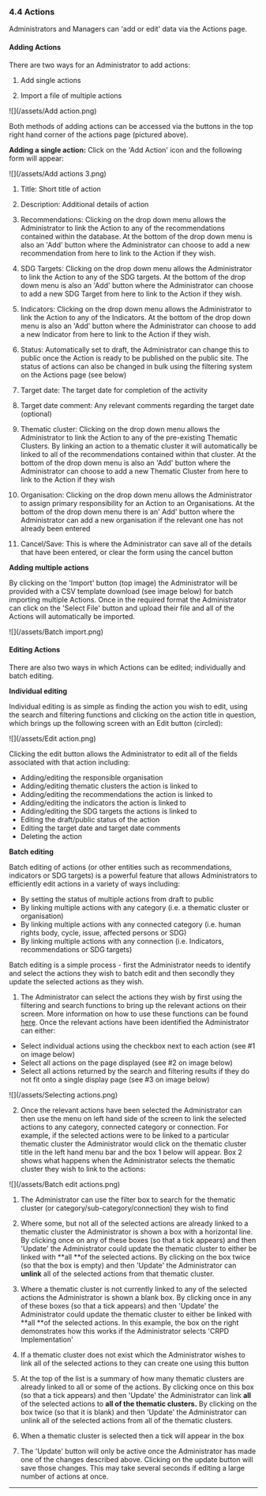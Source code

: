 ### 4.4 Actions

Administrators and Managers can 'add or edit' data via the Actions page.

#### Adding Actions

There are two ways for an Administrator to add actions:

1. Add single actions

2. Import a file of multiple actions

![](/assets/Add action.png)

Both methods of adding actions can be accessed via the buttons in the top right hand corner of the actions page \(pictured above\).

**Adding a single action:** Click on the 'Add Action' icon and the following form will appear:

![](/assets/Add actions 3.png)

1. Title: Short title of action

2. Description: Additional details of action

3. Recommendations: Clicking on the drop down menu allows the Administrator to link the Action to any of the recommendations contained within the database. At the bottom of the drop down menu is also an 'Add' button where the Administrator can choose to add a new recommendation from here to link to the Action if they wish.

4. SDG Targets: Clicking on the drop down menu allows the Administrator to link the Action to any of the SDG targets. At the bottom of the drop down menu is also an 'Add' button where the Administrator can choose to add a new SDG Target from here to link to the Action if they wish.

5. Indicators: Clicking on the drop down menu allows the Administrator to link the Action to any of the Indicators. At the bottom of the drop down menu is also an 'Add' button where the Administrator can choose to add a new Indicator from here to link to the Action if they wish.

6. Status: Automatically set to draft, the Administrator can change this to public once the Action is ready to be published on the public site. The status of actions can also be changed in bulk using the filtering system on the Actions page \(see below\)

7. Target date: The target date for completion of the activity

8. Target date comment: Any relevant comments regarding the target date \(optional\)

9. Thematic cluster: Clicking on the drop down menu allows the Administrator to link the Action to any of the pre-existing Thematic Clusters. By linking an action to a thematic cluster it will automatically be linked to all of the recommendations contained within that cluster. At the bottom of the drop down menu is also an 'Add' button where the Administrator can choose to add a new Thematic Cluster from here to link to the Action if they wish

10. Organisation: Clicking on the drop down menu allows the Administrator to assign primary responsibility for an Action to an Organisations. At the bottom of the drop down menu there is an' Add' button where the Administrator can add a new organisation if the relevant one has not already been entered

11. Cancel/Save: This is where the Administrator can save all of the details that have been entered, or clear the form using the cancel button

**Adding multiple actions**

By clicking on the 'Import' button \(top image\) the Administrator will be provided with a CSV template download \(see image below\) for batch importing multiple Actions. Once in the required format the Administrator can click on the 'Select File' button and upload their file and all of the Actions will automatically be imported. 

![](/assets/Batch import.png)

#### Editing Actions

There are also two ways in which Actions can be edited; individually and batch editing.

**Individual editing**

Individual editing is as simple as finding the action you wish to edit, using the search and filtering functions and clicking on the action title in question, which brings up the following screen with an Edit button \(circled\):

![](/assets/Edit action.png)

Clicking the edit button allows the Administrator to edit all of the fields associated with that action including:

* Adding/editing the responsible organisation
* Adding/editing thematic clusters the action is linked to
* Adding/editing the recommendations the action is linked to
* Adding/editing the indicators the action is linked to
* Adding/editing the SDG targets the actions is linked to
* Editing the draft/public status of the action
* Editing the target date and target date comments
* Deleting the action

**Batch editing**

Batch editing of actions \(or other entities such as recommendations, indicators or SDG targets\) is a powerful feature that allows Administrators to efficiently edit actions in a variety of ways including:

* By setting the status of multiple actions from draft to public
* By linking multiple actions with any category \(i.e. a thematic cluster or organisation\)
* By linking multiple actions with any connected category \(i.e. human rights body, cycle, issue, affected persons or SDG\)
* By linking multiple actions with any connection \(i.e. Indicators, recommendations or SDG targets\)

Batch editing is a simple process - first the Administrator needs to identify and select the actions they wish to batch edit and then secondly they update the selected actions as they wish.

1. The Administrator can select the actions they wish by first using the filtering and search functions to bring up the relevant actions on their screen. More information on how to use these functions can be found [here](/visitors/actions.md). Once the relevant actions have been identified the Administrator can either:

  * Select individual actions using the checkbox next to each action \(see \#1 on image below\)
  * Select all actions on the page displayed \(see \#2 on image below\)
  * Select all actions returned by the search and filtering results if they do not fit onto a single display page \(see \#3 on image below\)

![](/assets/Selecting actions.png)

2. Once the relevant actions have been selected the Administrator can then use the menu on left hand side of the screen to link the selected actions to any category, connected category or connection. For example, if the selected actions were to be linked to a particular thematic cluster the Administrator would click on the thematic cluster title in the left hand menu bar and the box 1 below will appear. Box 2 shows what happens when the Administrator selects the thematic cluster they wish to link to the actions:

![](/assets/Batch edit actions.png)

1. The Administrator can use the filter box to search for the thematic cluster \(or category/sub-category/connection\) they wish to find

2. Where some, but not all of the selected actions are already linked to a thematic cluster the Administrator is shown a box with a horizontal line. By clicking once on any of these boxes \(so that a tick appears\) and then 'Update' the Administrator could update the thematic cluster to either be linked with **all **of the selected actions. By clicking on the box twice \(so that the box is empty\) and then 'Update' the Administrator can **unlink** all of the selected actions from that thematic cluster.

3. Where a thematic cluster is not currently linked to any of the selected actions the Administrator is shown a blank box. By clicking once in any of these boxes \(so that a tick appears\) and then 'Update' the Administrator could update the thematic cluster to either be linked with **all **of the selected actions. In this example, the box on the right demonstrates how this works if the Administrator selects 'CRPD Implementation'

4. If a thematic cluster does not exist which the Administrator wishes to link all of the selected actions to they can create one using this button

5. At the top of the list is a summary of how many thematic clusters are already linked to all or some of the actions. By clicking once on this box \(so that a tick appears\) and then 'Update' the Administrator can link **all** of the selected actions to **all **of the thematic clusters**.** By clicking on the box twice \(so that it is blank\) and then 'Update' the Administrator can unlink all of the selected actions from all of the thematic clusters.

6. When a thematic cluster is selected then a tick will appear in the box

7. The 'Update' button will only be active once the Administrator has made one of the changes described above. Clicking on the update button will save those changes. This may take several seconds if editing a large number of actions at once.

---



